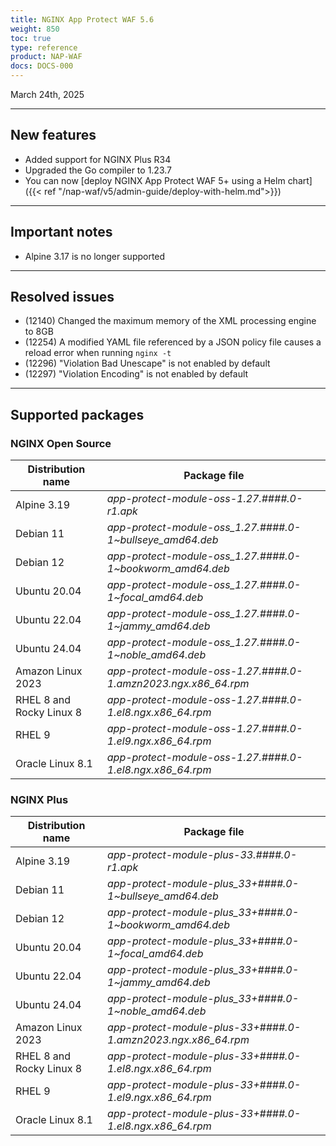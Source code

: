 ```yaml
---
title: NGINX App Protect WAF 5.6
weight: 850
toc: true
type: reference
product: NAP-WAF
docs: DOCS-000
---
```


March 24th, 2025

---

## New features

- Added support for NGINX Plus R34
- Upgraded the Go compiler to 1.23.7
- You can now [deploy NGINX App Protect WAF 5+ using a Helm chart]({{< ref "/nap-waf/v5/admin-guide/deploy-with-helm.md">}})

---

## Important notes

- Alpine 3.17 is no longer supported

---

## Resolved issues

- (12140) Changed the maximum memory of the XML processing engine to 8GB
- (12254) A modified YAML file referenced by a JSON policy file causes a reload error when running `nginx -t`
- (12296) "Violation Bad Unescape" is not enabled by default
- (12297) "Violation Encoding" is not enabled by default

---

## Supported packages

### NGINX Open Source

| Distribution name        | Package file                                                      |
|--------------------------|-------------------------------------------------------------------|
| Alpine 3.19              | _app-protect-module-oss-1.27.####.0-r1.apk_                    |
| Debian 11                | _app-protect-module-oss_1.27.####.0-1\~bullseye_amd64.deb_     |
| Debian 12                | _app-protect-module-oss_1.27.####.0-1\~bookworm_amd64.deb_     |
| Ubuntu 20.04             | _app-protect-module-oss_1.27.####.0-1\~focal_amd64.deb_        |
| Ubuntu 22.04             | _app-protect-module-oss_1.27.####.0-1\~jammy_amd64.deb_        |
| Ubuntu 24.04             | _app-protect-module-oss_1.27.####.0-1\~noble_amd64.deb_        |
| Amazon Linux 2023        | _app-protect-module-oss-1.27.####.0-1.amzn2023.ngx.x86_64.rpm_ |
| RHEL 8 and Rocky Linux 8 | _app-protect-module-oss-1.27.####.0-1.el8.ngx.x86_64.rpm_      |
| RHEL 9                   | _app-protect-module-oss-1.27.####.0-1.el9.ngx.x86_64.rpm_      |
| Oracle Linux 8.1         | _app-protect-module-oss-1.27.####.0-1.el8.ngx.x86_64.rpm_      |

### NGINX Plus

| Distribution name        | Package file                                                   |
|--------------------------|----------------------------------------------------------------|
| Alpine 3.19              | _app-protect-module-plus-33.####.0-r1.apk_                    |
| Debian 11                | _app-protect-module-plus_33+####.0-1\~bullseye_amd64.deb_     |
| Debian 12                | _app-protect-module-plus_33+####.0-1\~bookworm_amd64.deb_     |
| Ubuntu 20.04             | _app-protect-module-plus_33+####.0-1\~focal_amd64.deb_        |
| Ubuntu 22.04             | _app-protect-module-plus_33+####.0-1\~jammy_amd64.deb_        |
| Ubuntu 24.04             | _app-protect-module-plus_33+####.0-1\~noble_amd64.deb_        |
| Amazon Linux 2023        | _app-protect-module-plus-33+####.0-1.amzn2023.ngx.x86_64.rpm_ |
| RHEL 8 and Rocky Linux 8 | _app-protect-module-plus-33+####.0-1.el8.ngx.x86_64.rpm_      |
| RHEL 9                   | _app-protect-module-plus-33+####.0-1.el9.ngx.x86_64.rpm_      |
| Oracle Linux 8.1         | _app-protect-module-plus-33+####.0-1.el8.ngx.x86_64.rpm_      |

